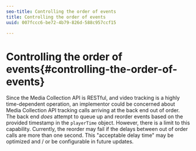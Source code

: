 ```yaml
---
seo-title: Controlling the order of events
title: Controlling the order of events
uuid: 007fccc6-be72-4b79-826d-588c957ccf15

---
```


# Controlling the order of events{#controlling-the-order-of-events}

Since the Media Collection API is RESTful, and video tracking is a highly time-dependent operation, an implementor could be concerned about Media Collection API tracking calls arriving at the back end out of order. The back end *does* attempt to queue up and reorder events based on the provided timestamp in the `playerTime` object. However, there is a limit to this capability. Currently, the reorder may fail if the delays between out of order calls are more than one second. This "acceptable delay time" may be optimized and / or be configurable in future updates.
